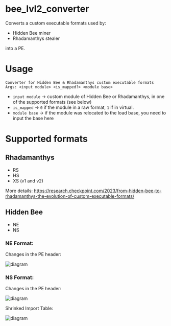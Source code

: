 # bee_lvl2_converter

Converts a custom executable formats used by:
+    Hidden Bee miner
+    Rhadamanthys stealer
  
into a PE.

# Usage

```
Converter for Hidden Bee & Rhadamanthys custom executable formats
Args: <input module> <is_mapped?> <module base>
```

+ `input module` -> custom module of Hidden Bee or Rhadamanthys, in one of the supported formats (see below)
+ `is_mapped` -> `0` if the module in a raw format, `1` if in virtual.
+ `module base` -> if the module was relocated to the load base, you need to input the base here


#  Supported formats

## Rhadamanthys
+ RS
+ HS
+ XS (v1 and v2)

More details: https://research.checkpoint.com/2023/from-hidden-bee-to-rhadamanthys-the-evolution-of-custom-executable-formats/

## Hidden Bee
+ NE
+ NS


### NE Format:

Changes in the PE header:<br/>

![diagram](../pics/scrambled_pe1.png)

### NS Format:

Changes in the PE header:<br/>

![diagram](../pics/ns_format1.png)
<br/>

Shrinked Import Table:

![diagram](../pics/ns_format_imports.png)
